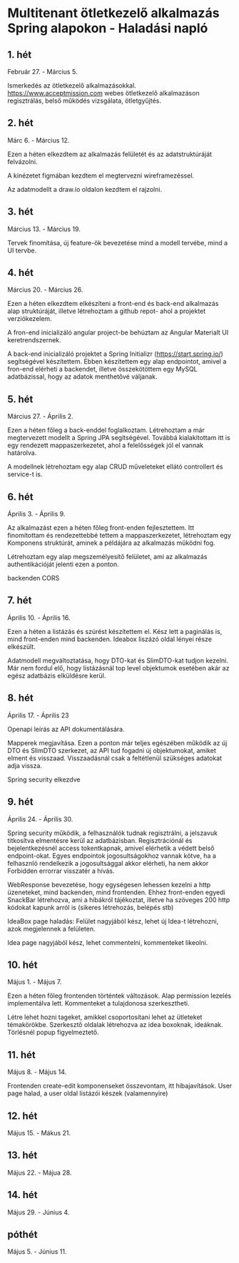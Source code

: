 # Multitenant ötletkezelő alkalmazás Spring alapokon - Haladási napló

## 1. hét

Február 27. - Március 5.

Ismerkedés az ötletkezelő alkalmazásokkal. <br>
https://www.acceptmission.com webes ötletkezelő alkalmazáson regisztrálás, belső működés vizsgálata, ötletgyűjtés.

## 2. hét

Márc 6. - Március 12.

Ezen a héten elkezdtem az alkalmazás felületét és az adatstruktúráját felvázolni.

A kinézetet figmában kezdtem el megtervezni wireframezéssel.

Az adatmodellt a draw.io oldalon kezdtem el rajzolni.

## 3. hét

Március 13. - Március 19.

Tervek finomítása, új feature-ök bevezetése mind a modell tervébe, mind a UI tervbe.

## 4. hét

Március 20. - Március 26.

Ezen a héten elkezdtem elkészíteni a front-end és back-end alkalmazás alap struktúráját, illetve létrehoztam a github repot- ahol a projektet verziókezelem.

A fron-end inicializáló angular project-be behúztam az Angular Materialt UI keretrendszernek.

A back-end inicializáló projektet a Spring Initializr (https://start.spring.io/) segítségével készítettem. Ebben készítettem egy alap endpointot, amivel a fron-end elérheti a backendet, illetve összekötöttem egy MySQL adatbázissal, hogy az adatok menthetővé váljanak.

## 5. hét

Március 27. - Április 2.

Ezen a héten főleg a back-enddel foglalkoztam. Létrehoztam a már megtervezett modellt a Spring JPA segítségével. Továbbá kialakítottam itt is egy rendezett mappaszerkezetet, ahol a felelősségek jól el vannak határolva.

A modellnek létrehoztam egy alap CRUD műveleteket ellátó controllert és service-t is.

## 6. hét

Április 3. - Április 9.

Az alkalmazást ezen a héten főleg front-enden fejlesztettem. Itt finomítottam és rendezettebbé tettem a mappaszerkezetet, létrehoztam egy Komponens struktúrát, aminek a példájára az alkalmazás működni fog.

Létrehoztam egy alap megszemélyesítő felületet, ami az alkalmazás authentikációját jelenti ezen a ponton.

backenden CORS

## 7. hét

Április 10. - Április 16.

Ezen a héten a listázás és szúrést készítettem el. Kész lett a paginálás is, mind front-enden mind backenden. Ideabox liszázó oldal lényei része elkészült.

Adatmodell megváltoztatása, hogy DTO-kat és SlimDTO-kat tudjon kezelni. Már nem fordul elő, hogy listázásnál top level objektumok esetében akár az egész adatbázis elküldésre kerül.

## 8. hét

Április 17. - Április 23

Openapi leírás az API dokumentálására.

Mapperek megjavítása. Ezen a ponton már teljes egészében működik az új DTO és SlimDTO szerkezet, az API tud fogadni új objektumokat, amiket elment és visszaad. Visszaadásnál csak a feltétlenül szükséges adatokat adja vissza.

Spring security elkezdve

## 9. hét

Április 24. - Április 30.

Spring security működik, a felhasználók tudnak regisztrálni, a jelszavuk titkosítva elmentésre kerül az adatbázisban. Regisztrációnál és bejelentkezésnél access tokentkapnak, amivel elérhetik a védett belső endpoint-okat. Egyes endpointok jogosultságokhoz vannak kötve, ha a felhasznló rendelkezik a jogosultsággal akkor elérheti, ha nem akkor Forbidden errorrar visszatér a hívás.

WebResponse bevezetése, hogy egységesen lehessen kezelni a http üzeneteket, mind backenden, mind frontenden. Ehhez front-enden egyedi SnackBar létrehozva, ami a hibákról tájékoztat, illetve ha szöveges 200 http kódokat kapunk arról is (sikeres létrehozás, belépés stb)

IdeaBox page haladás: Felület nagyjából kész, lehet új Idea-t létrehozni, azok megjelennek a felületen.

Idea page nagyjából kész, lehet commentelni, kommenteket likeolni.

## 10. hét

Május 1. - Május 7.

Ezen a héten főleg frontenden történtek változások. Alap permission lezelés implementálva lett. Kommenteket a tulajdonosa szerkesztheti.

Létre lehet hozni tageket, amikkel csoportosítani lehet az ütleteket témakörökbe. Szerkesztő oldalak létrehozva az idea boxoknak, ideáknak. Törlésnél popup figyelmeztető.

## 11. hét

Május 8. - Május 14.

Frontenden create-edit komponenseket összevontam, itt hibajavítások.
User page halad, a user oldal listázói készek (valamennyire)

## 12. hét

Május 15. - Mákus 21.

## 13. hét

Május 22. - Májua 28.

## 14. hét

Május 29. - Június 4.

## póthét

Május 5. - Június 11.
